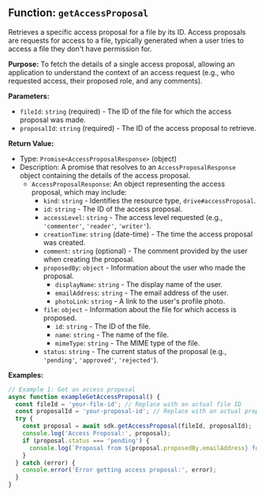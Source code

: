 ## Function: `getAccessProposal`

Retrieves a specific access proposal for a file by its ID. Access proposals are requests for access to a file, typically generated when a user tries to access a file they don't have permission for.

**Purpose:**
To fetch the details of a single access proposal, allowing an application to understand the context of an access request (e.g., who requested access, their proposed role, and any comments).

**Parameters:**
- `fileId`: `string` (required) - The ID of the file for which the access proposal was made.
- `proposalId`: `string` (required) - The ID of the access proposal to retrieve.

**Return Value:**
- Type: `Promise<AccessProposalResponse>` (object)
- Description: A promise that resolves to an `AccessProposalResponse` object containing the details of the access proposal.
  - `AccessProposalResponse`: An object representing the access proposal, which may include:
    - `kind`: `string` - Identifies the resource type, `drive#accessProposal`.
    - `id`: `string` - The ID of the access proposal.
    - `accessLevel`: `string` - The access level requested (e.g., `'commenter'`, `'reader'`, `'writer'`).
    - `creationTime`: `string` (date-time) - The time the access proposal was created.
    - `comment`: `string` (optional) - The comment provided by the user when creating the proposal.
    - `proposedBy`: `object` - Information about the user who made the proposal.
      - `displayName`: `string` - The display name of the user.
      - `emailAddress`: `string` - The email address of the user.
      - `photoLink`: `string` - A link to the user's profile photo.
    - `file`: `object` - Information about the file for which access is proposed.
      - `id`: `string` - The ID of the file.
      - `name`: `string` - The name of the file.
      - `mimeType`: `string` - The MIME type of the file.
    - `status`: `string` - The current status of the proposal (e.g., `'pending'`, `'approved'`, `'rejected'`).

**Examples:**
```typescript
// Example 1: Get an access proposal
async function exampleGetAccessProposal() {
  const fileId = 'your-file-id'; // Replace with an actual file ID
  const proposalId = 'your-proposal-id'; // Replace with an actual proposal ID
  try {
    const proposal = await sdk.getAccessProposal(fileId, proposalId);
    console.log('Access Proposal:', proposal);
    if (proposal.status === 'pending') {
      console.log(`Proposal from ${proposal.proposedBy.emailAddress} for ${proposal.accessLevel} access.`);
    }
  } catch (error) {
    console.error('Error getting access proposal:', error);
  }
}
```
